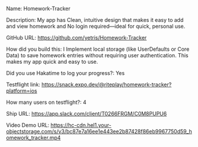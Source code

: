 Name: Homework-Tracker

Description: My app has Clean, intuitive design that makes it easy to add and view homework and No login required—ideal for quick, personal use.

GitHub URL: https://github.com/yetris/Homework-Tracker

How did you build this: I Implement local storage (like UserDefaults or Core Data) to save homework entries without requiring user authentication. This makes my app quick and easy to use.

Did you use Hakatime to log your progress?: Yes 

Testflight link: https://snack.expo.dev/@riteplay/homework-tracker?platform=ios

How many users on testflight?:
4

Ship URL: https://app.slack.com/client/T0266FRGM/C0M8PUPU6

Video Demo URL: https://hc-cdn.hel1.your-objectstorage.com/s/v3/bc87e7a16ee1e443ee2b87428f86eb9967750d59_homework_tracker.mp4
